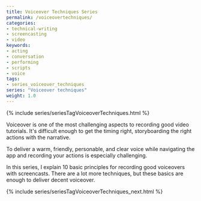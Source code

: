 ```yaml
---
title: Voiceover Techniques Series
permalink: /voiceovertechniques/
categories:
- technical-writing
- screencasting
- video
keywords:
- acting
- conversation
- performing
- scripts
- voice
tags:
- series_voiceover_techniques
series: "Voiceover techniques"
weight: 1.0
---
```

{% include series/seriesTagVoiceoverTechniques.html %}

Voiceover is one of the most challenging aspects to recording good video tutorials. It's difficult enough to get the timing right, storyboarding the right actions with the narrative. 

To deliver a warm, friendly, personable, and clear voice while navigating the app and recording your actions is especially challenging. 

In this series, I explain 10 basic principles for recording good voiceovers with screencasts. There are a lot more techniques, but these basics are enough to deliver decent voiceover.

{% include series/seriesTagVoiceoverTechniques_next.html %}
